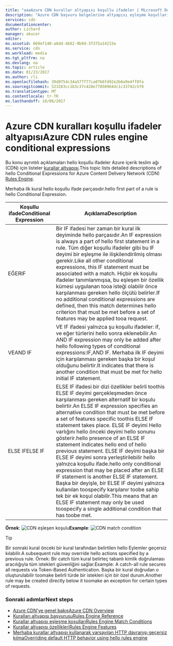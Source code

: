 ```yaml
---
title: "aaaAzure CDN kurallar altyapısı koşullu ifadeler | Microsoft Docs"
description: "Azure CDN başvuru belgelerine altyapısı eşleşme koşulları ve özellikleri kuralları."
services: cdn
documentationcenter: 
author: Lichard
manager: akucer
editor: 
ms.assetid: 669ef140-a6dd-4b62-9b9d-3f375a14215e
ms.service: cdn
ms.workload: media
ms.tgt_pltfrm: na
ms.devlang: na
ms.topic: article
ms.date: 01/23/2017
ms.author: rli
ms.openlocfilehash: 39d0754c34a577f77ca87b6fd92e2b6a9e4ff8fa
ms.sourcegitcommit: 523283cc1b3c37c428e77850964dc1c33742c5f0
ms.translationtype: MT
ms.contentlocale: tr-TR
ms.lasthandoff: 10/06/2017
---
```

# <a name="azure-cdn-rules-engine-conditional-expressions"></a><span data-ttu-id="d924e-103">Azure CDN kuralları koşullu ifadeler altyapısı</span><span class="sxs-lookup"><span data-stu-id="d924e-103">Azure CDN rules engine conditional expressions</span></span>
<span data-ttu-id="d924e-104">Bu konu ayrıntılı açıklamaları hello koşullu ifadeler Azure içerik teslim ağı (CDN) için listeler [kurallar altyapısı](cdn-rules-engine.md).</span><span class="sxs-lookup"><span data-stu-id="d924e-104">This topic lists detailed descriptions of hello Conditional Expressions for Azure Content Delivery Network (CDN) [Rules Engine](cdn-rules-engine.md).</span></span>

<span data-ttu-id="d924e-105">Merhaba ilk kural hello koşullu ifade parçasıdır.</span><span class="sxs-lookup"><span data-stu-id="d924e-105">hello first part of a rule is hello Conditional Expression.</span></span>

<span data-ttu-id="d924e-106">Koşullu ifade</span><span class="sxs-lookup"><span data-stu-id="d924e-106">Conditional Expression</span></span> | <span data-ttu-id="d924e-107">Açıklama</span><span class="sxs-lookup"><span data-stu-id="d924e-107">Description</span></span>
-----------------------|-------------
<span data-ttu-id="d924e-108">EĞER</span><span class="sxs-lookup"><span data-stu-id="d924e-108">IF</span></span> | <span data-ttu-id="d924e-109">Bir IF ifadesi her zaman bir kural ilk deyiminde hello parçasıdır.</span><span class="sxs-lookup"><span data-stu-id="d924e-109">An IF expression is always a part of hello first statement in a rule.</span></span> <span data-ttu-id="d924e-110">Tüm diğer koşullu ifadeler gibi bu IF deyimi bir eşleşme ile ilişkilendirilmiş olması gerekir.</span><span class="sxs-lookup"><span data-stu-id="d924e-110">Like all other conditional expressions, this IF statement must be associated with a match.</span></span> <span data-ttu-id="d924e-111">Hiçbir ek koşullu ifadeler tanımlanmışsa, bu eşleşen bir özellik kümesi uygulanan tooa isteği olabilir önce karşılanması gereken hello ölçütü belirler.</span><span class="sxs-lookup"><span data-stu-id="d924e-111">If no additional conditional expressions are defined, then this match determines hello criterion that must be met before a set of features may be applied tooa request.</span></span>
<span data-ttu-id="d924e-112">VE</span><span class="sxs-lookup"><span data-stu-id="d924e-112">AND IF</span></span> | <span data-ttu-id="d924e-113">VE IF ifadesi yalnızca şu koşullu ifadeler: if, ve eğer türlerini hello sonra eklenebilir.</span><span class="sxs-lookup"><span data-stu-id="d924e-113">An AND IF expression may only be added after hello following types of conditional expressions:IF,AND IF.</span></span> <span data-ttu-id="d924e-114">Merhaba ilk IF deyimi için karşılanması gereken başka bir koşul olduğunu belirtir.</span><span class="sxs-lookup"><span data-stu-id="d924e-114">It indicates that there is another condition that must be met for hello initial IF statement.</span></span>
<span data-ttu-id="d924e-115">ELSE IF</span><span class="sxs-lookup"><span data-stu-id="d924e-115">ELSE IF</span></span>| <span data-ttu-id="d924e-116">ELSE IF ifadesi bir dizi özellikler belirli toothis ELSE IF deyimi gerçekleşmeden önce karşılanması gereken alternatif bir koşulu belirtir.</span><span class="sxs-lookup"><span data-stu-id="d924e-116">An ELSE IF expression specifies an alternative condition that must be met before a set of features specific toothis ELSE IF statement takes place.</span></span> <span data-ttu-id="d924e-117">ELSE IF deyimi Hello varlığını hello önceki deyimi hello sonunu gösterir.</span><span class="sxs-lookup"><span data-stu-id="d924e-117">hello presence of an ELSE IF statement indicates hello end of hello previous statement.</span></span> <span data-ttu-id="d924e-118">ELSE IF deyimi başka bir ELSE IF deyimi sonra yerleştirilebilir hello yalnızca koşullu ifade.</span><span class="sxs-lookup"><span data-stu-id="d924e-118">hello only conditional expression that may be placed after an ELSE IF statement is another ELSE IF statement.</span></span> <span data-ttu-id="d924e-119">Başka bir deyişle, bir ELSE IF deyimi yalnızca kullanılan toospecify karşılanır toobe sahip tek bir ek koşul olabilir.</span><span class="sxs-lookup"><span data-stu-id="d924e-119">This means that an ELSE IF statement may only be used toospecify a single additional condition that has toobe met.</span></span>

<span data-ttu-id="d924e-120">**Örnek**: ![CDN eşleşen koşulu](./media/cdn-rules-engine-reference/cdn-rules-engine-conditional-expression.png)</span><span class="sxs-lookup"><span data-stu-id="d924e-120">**Example**: ![CDN match condition](./media/cdn-rules-engine-reference/cdn-rules-engine-conditional-expression.png)</span></span>

 > [!TIP]
   > <span data-ttu-id="d924e-121">Bir sonraki kural önceki bir kural tarafından belirtilen hello Eylemler geçersiz kılabilir.</span><span class="sxs-lookup"><span data-stu-id="d924e-121">A subsequent rule may override hello actions specified by a previous rule.</span></span> <span data-ttu-id="d924e-122">Örnek: Bir catch tüm kural belirteç tabanlı kimlik doğrulaması aracılığıyla tüm istekleri güvenliğini sağlar.</span><span class="sxs-lookup"><span data-stu-id="d924e-122">Example: A catch-all rule secures all requests via Token-Based Authentication.</span></span> <span data-ttu-id="d924e-123">Başka bir kural doğrudan o oluşturulabilir toomake belirli türde bir istekleri için bir özel durum.</span><span class="sxs-lookup"><span data-stu-id="d924e-123">Another rule may be created directly below it toomake an exception for certain types of requests.</span></span>

### <a name="next-steps"></a><span data-ttu-id="d924e-124">Sonraki adımlar</span><span class="sxs-lookup"><span data-stu-id="d924e-124">Next steps</span></span>
* [<span data-ttu-id="d924e-125">Azure CDN'ye genel bakış</span><span class="sxs-lookup"><span data-stu-id="d924e-125">Azure CDN Overview</span></span>](cdn-overview.md)
* [<span data-ttu-id="d924e-126">Kuralları altyapısı başvurusu</span><span class="sxs-lookup"><span data-stu-id="d924e-126">Rules Engine Reference</span></span>](cdn-rules-engine-reference.md)
* [<span data-ttu-id="d924e-127">Kurallar altyapısı eşleşme koşulları</span><span class="sxs-lookup"><span data-stu-id="d924e-127">Rules Engine Match Conditions</span></span>](cdn-rules-engine-reference-match-conditions.md)
* [<span data-ttu-id="d924e-128">Kurallar altyapısı özellikleri</span><span class="sxs-lookup"><span data-stu-id="d924e-128">Rules Engine Features</span></span>](cdn-rules-engine-reference-features.md)
* [<span data-ttu-id="d924e-129">Merhaba kurallar altyapısı kullanarak varsayılan HTTP davranışı geçersiz kılma</span><span class="sxs-lookup"><span data-stu-id="d924e-129">Overriding default HTTP behavior using hello rules engine</span></span>](cdn-rules-engine.md)
